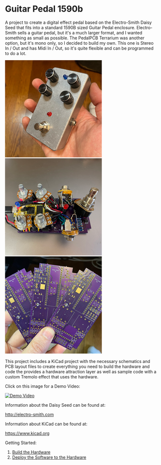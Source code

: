 # Guitar Pedal 1590b
A project to create a digital effect pedal based on the Electro-Smith Daisy Seed that fits into a standard 1590B sized Guitar Pedal enclosure. Electro-Smith sells a guitar pedal, but it's a much larger format, and I wanted something as small as possible.  The PedalPCB Terrarium was another option, but it's mono only, so I decided to build my own.  This one is Stereo In / Out and has Midi In / Out, so it's quite flexible and can be programmed to do a lot.

![FinalProduct](docs/images/FinalProduct.png) ![CircuitBoard](docs/images/CircuitBoard.png) ![PCBs](docs/images/PCBs.png)

This project includes a KiCad project with the necessary schematics and PCB layout files to create everything you need to build the hardware and code the provides a hardware attraction layer as well as sample code with a custom Tremolo effect that uses the hardware.

Click on this image for a Demo Video:

[![Demo Video](https://img.youtube.com/vi/gWRPFADz1Wg/0.jpg)](https://www.youtube.com/watch?v=gWRPFADz1Wg)

Information about the Daisy Seed can be found at:

http://electro-smith.com

Information about KiCad can be found at:

https://www.kicad.org

Getting Started:

1. [Build the Hardware](docs/README.md)
2. [Deploy the Software to the Hardware](src/README.md)
